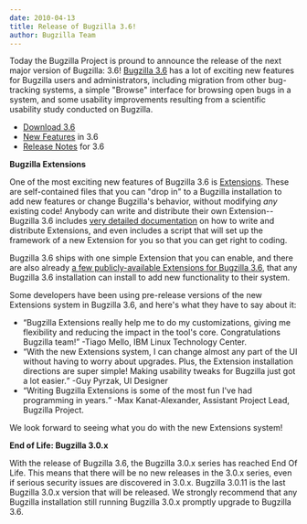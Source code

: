 ```yaml
---
date: 2010-04-13
title: Release of Bugzilla 3.6!
author: Bugzilla Team
---
```


Today the Bugzilla Project is pround to announce the release of the next major version of Bugzilla: 3.6! [Bugzilla 3.6](/releases/3.6/) has a lot of exciting new features for Bugzilla users and administrators, including migration from other bug-tracking systems, a simple "Browse" interface for browsing open bugs in a system, and some usability improvements resulting from a scientific usability study conducted on Bugzilla.

*   [Download 3.6](/download/#v36)
*   [New Features](/releases/3.6/#v36_feat) in 3.6
*   [Release Notes](/releases/3.6/) for 3.6

**Bugzilla Extensions**

One of the most exciting new features of Bugzilla 3.6 is [Extensions](/docs/3.6/en/html/api/Bugzilla/Extension.html). These are self-contained files that you can "drop in" to a Bugzilla installation to add new features or change Bugzilla's behavior, without modifying _any_ existing code! Anybody can write and distribute their own Extension--Bugzilla 3.6 includes [very detailed documentation](/docs/3.6/en/html/api/Bugzilla/Extension.html) on how to write and distribute Extensions, and even includes a script that will set up the framework of a new Extension for you so that you can get right to coding.

Bugzilla 3.6 ships with one simple Extension that you can enable, and there are also already [a few publicly-available Extensions for Bugzilla 3.6](https://wiki.mozilla.org/Bugzilla:Addons#Bugzilla_Extensions), that any Bugzilla 3.6 installation can install to add new functionality to their system.

Some developers have been using pre-release versions of the new Extensions system in Bugzilla 3.6, and here's what they have to say about it:

*   <q>Bugzilla Extensions really help me to do my customizations, giving me flexibility and reducing the impact in the tool's core. Congratulations Bugzilla team!</q> -Tiago Mello, IBM Linux Technology Center.
*   <q>With the new Extensions system, I can change almost any part of the UI without having to worry about upgrades. Plus, the Extension installation directions are super simple! Making usability tweaks for Bugzilla just got a lot easier.</q> -Guy Pyrzak, UI Designer
*   <q>Writing Bugzilla Extensions is some of the most fun I've had programming in years.</q> -Max Kanat-Alexander, Assistant Project Lead, Bugzilla Project.

We look forward to seeing what you do with the new Extensions system!

**End of Life: Bugzilla 3.0.x**

With the release of Bugzilla 3.6, the Bugzilla 3.0.x series has reached End Of Life. This means that there will be no new releases in the 3.0.x series, even if serious security issues are discovered in 3.0.x. Bugzilla 3.0.11 is the last Bugzilla 3.0.x version that will be released. We strongly recommend that any Bugzilla installation still running Bugzilla 3.0.x promptly upgrade to Bugzilla 3.6.

